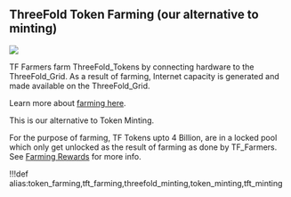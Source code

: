 ## ThreeFold Token Farming (our alternative to minting)

![](img/whatisafarmer.jpg)

TF Farmers farm ThreeFold_Tokens by connecting hardware to the ThreeFold_Grid.
As a result of farming, Internet capacity is generated and made available on the ThreeFold_Grid.

Learn more about [farming here](farming_intro).

This is our alternative to Token Minting.

For the purpose of farming, TF Tokens upto 4 Billion, are in a locked pool which only get unlocked as the result of farming as done by TF_Farmers.
See [Farming Rewards](farming_reward) for more info.

!!!def alias:token_farming,tft_farming,threefold_minting,token_minting,tft_minting

